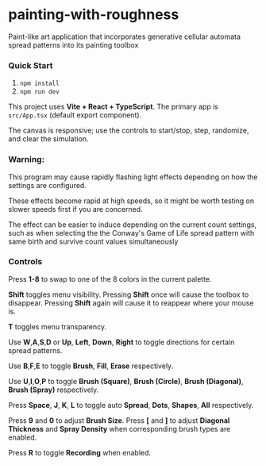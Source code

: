 # painting-with-roughness

Paint-like art application that incorporates generative cellular automata spread patterns into its painting toolbox

### Quick Start

1. `npm install`  
2. `npm run dev`

This project uses **Vite + React + TypeScript**. The primary app is `src/App.tsx` (default export component).  

The canvas is responsive; use the controls to start/stop, step, randomize, and clear the simulation.

### Warning:
This program may cause rapidly flashing light effects depending on how the settings are configured.

These effects become rapid at high speeds, so it might be worth testing on slower speeds first if you are concerned.

The effect can be easier to induce depending on the current count settings, such as when selecting the the Conway's Game of Life spread pattern with same birth and survive count values simultaneously

### Controls

Press **1-8** to swap to one of the 8 colors in the current palette.

**Shift** toggles menu visibility. Pressing **Shift** once will cause the toolbox to disappear. Pressing **Shift** again will cause it to reappear where your mouse is.

**T** toggles menu transparency.

Use **W**,**A**,**S**,**D** or **Up**, **Left**, **Down**, **Right** to toggle directions for certain spread patterns.

Use **B**,**F**,**E** to toggle **Brush**, **Fill**, **Erase** respectively.

Use **U**,**I**,**O**,**P** to toggle **Brush (Square)**, **Brush (Circle)**, **Brush (Diagonal)**, **Brush (Spray)** respectively.

Press **Space**, **J**, **K**, **L** to toggle auto **Spread**, **Dots**, **Shapes**, **All** respectively.

Press **9** and **0** to adjust **Brush Size**. Press **\[** and **\]** to adjust **Diagonal Thickness** and **Spray Density** when corresponding brush types are enabled.

Press **R** to toggle **Recording** when enabled.
